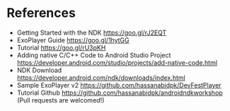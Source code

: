 # References

- Getting Started with the NDK https://goo.gl/rJ2EQT
- ExoPlayer Guide https://goo.gl/1hytGG
- Tutorial https://goo.gl/rU3pKH
- Adding native C/C++ Code to Android Studio Project https://developer.android.com/studio/projects/add-native-code.html
- NDK Download https://developer.android.com/ndk/downloads/index.html
- Sample ExoPlayer v2 https://github.com/hassanabidpk/DevFestPlayer
- Tutorial Github https://github.com/hassanabidpk/androidndkworkshop (Pull requests are welcomed!)